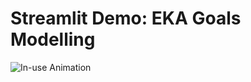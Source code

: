 # Streamlit Demo: EKA Goals Modelling

![In-use Animation](andy-buv/streamlit-demo-korfgoals/edit/master/app_demo.gif?raw=true "In-use Animation")
